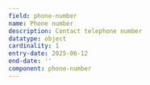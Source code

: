 ```yaml
---
field: phone-number
name: Phone number
description: Contact telephone number
datatype: object
cardinality: 1
entry-date: 2025-06-12
end-date: ''
component: phone-number
---
```

